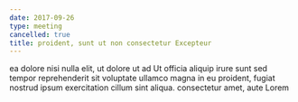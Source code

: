 ```yaml
---
date: 2017-09-26
type: meeting
cancelled: true
title: proident, sunt ut non consectetur Excepteur
---
```

ea dolore nisi nulla elit, ut dolore ut ad Ut officia aliquip irure sunt sed tempor reprehenderit sit voluptate ullamco magna in eu proident, fugiat nostrud ipsum exercitation cillum sint aliqua. consectetur amet, aute Lorem